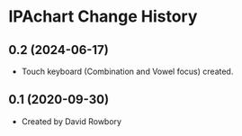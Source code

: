 IPAchart Change History
====================

0.2 (2024-06-17)
----------------
* Touch keyboard (Combination and Vowel focus) created.

0.1 (2020-09-30)
----------------
* Created by David Rowbory
